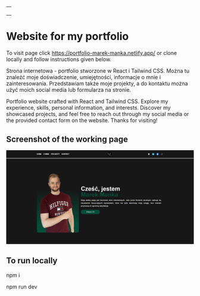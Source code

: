 <table align="center">
    <tr>
        <td>
            <a align="center" href="https://github.com/Manioo77/My-Portfolio/commits/main">
                <img src="https://img.shields.io/github/last-commit/Manioo77/My-Portfolio"  alt=""/>
            </a>
        </td>
    </tr>
</table>

# Website for my portfolio

To visit page click https://portfolio-marek-manka.netlify.app/ or clone locally and follow instructions given below.

Strona internetowa - portfolio stworzone w React i Tailwind CSS. Można tu znaleźć moje doświadczenie, umiejętności, informacje o mnie i zainteresowania. Przedstawiam także moje projekty, a do kontaktu można użyć moich social media lub formularza na stronie.

Portfolio website crafted with React and Tailwind CSS. Explore my experience, skills, personal information, and interests. Discover my showcased projects, and feel free to reach out through my social media or the provided contact form on the website. Thanks for visiting!

## Screenshot of the working page

![Zrzut ekranu aplikacji](./src/assets/portfolio.png)

## To run locally

npm i

npm run dev
